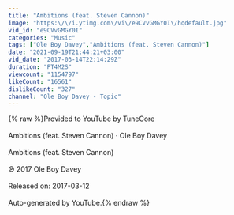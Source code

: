 ```yaml
---
title: "Ambitions (feat. Steven Cannon)"
image: "https:\/\/i.ytimg.com\/vi\/e9CVvGMGY0I\/hqdefault.jpg"
vid_id: "e9CVvGMGY0I"
categories: "Music"
tags: ["Ole Boy Davey","Ambitions (feat. Steven Cannon)"]
date: "2021-09-19T21:44:21+03:00"
vid_date: "2017-03-14T22:14:29Z"
duration: "PT4M2S"
viewcount: "1154797"
likeCount: "16561"
dislikeCount: "327"
channel: "Ole Boy Davey - Topic"
---
```

{% raw %}Provided to YouTube by TuneCore<br /><br />Ambitions (feat. Steven Cannon) · Ole Boy Davey<br /><br />Ambitions (feat. Steven Cannon)<br /><br />℗ 2017 Ole Boy Davey<br /><br />Released on: 2017-03-12<br /><br />Auto-generated by YouTube.{% endraw %}
